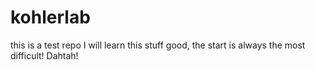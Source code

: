 # kohlerlab
this is a test repo
I will learn this stuff good, the start is always the most difficult!
Dahtah!
